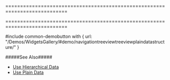 ===========================================================================
<!--handmade--><!--/handmade-->
<!--merge--><!--/merge-->
===========================================================================

<!--fullDescription-->
#include common-demobutton with {
    url: "/Demos/WidgetsGallery/#demo/navigationtreeviewtreeviewplaindatastructure/"
}

#####See Also#####
- [Use Hierarchical Data](/Documentation/Guide/Widgets/TreeView/Use_Hierarchical_Data/)
- [Use Plain Data](/Documentation/Guide/Widgets/TreeView/Use_Plain_Data/)
<!--/fullDescription-->